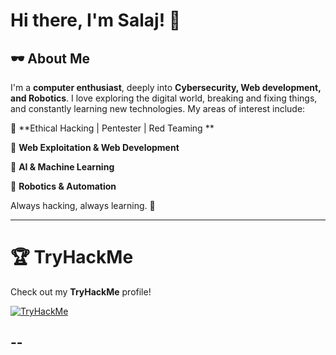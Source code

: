 # Hi there, I'm Salaj! 👋

## 🕶️ About Me
I'm a **computer enthusiast**, deeply into **Cybersecurity, Web development, and Robotics**. I love exploring the digital world, breaking and fixing things, and constantly learning new technologies. My areas of interest include:

🔹 **Ethical Hacking | Pentester | Red Teaming **

🔹 **Web Exploitation & Web Development**

🔹 **AI & Machine Learning**

🔹 **Robotics & Automation**

Always hacking, always learning. 🚀

---

# 🏆 TryHackMe
Check out my **TryHackMe** profile!

[![TryHackMe](https://tryhackme-badges.s3.amazonaws.com/SalajS.png?update=23s.com/SalajS.png)](https://tryhackme.com/p/SalajS)

--
---

